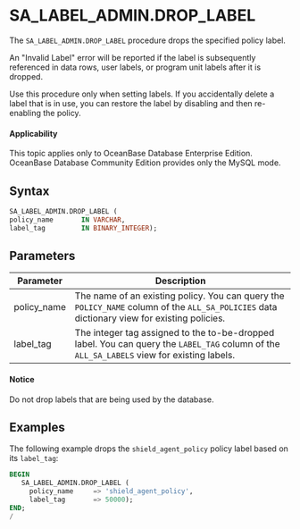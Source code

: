 SA_LABEL_ADMIN.DROP_LABEL
==============================================

The `SA_LABEL_ADMIN.DROP_LABEL` procedure drops the specified policy label.

An "Invalid Label" error will be reported if the label is subsequently referenced in data rows, user labels, or program unit labels after it is dropped.

Use this procedure only when setting labels. If you accidentally delete a label that is in use, you can restore the label by disabling and then re-enabling the policy.

  <main id="notice" >
    <h4>Applicability</h4>
    <p>This topic applies only to OceanBase Database Enterprise Edition. OceanBase Database Community Edition provides only the MySQL mode. </p>
  </main>

Syntax
-----------

```sql
SA_LABEL_ADMIN.DROP_LABEL (
policy_name       IN VARCHAR,
label_tag         IN BINARY_INTEGER);
```



Parameters
-------------



| **Parameter** | **Description** |
|-------------|---------------------------------------------------------------|
| policy_name | The name of an existing policy. You can query the `POLICY_NAME` column of the `ALL_SA_POLICIES` data dictionary view for existing policies.  |
| label_tag | The integer tag assigned to the to-be-dropped label. You can query the `LABEL_TAG` column of the `ALL_SA_LABELS` view for existing labels.  |




  <main id="notice" type='notice'>
    <h4>Notice</h4>
    <p>Do not drop labels that are being used by the database. </p>
  </main>

Examples
-----------

The following example drops the `shield_agent_policy` policy label based on its `label_tag`:

```sql
BEGIN
   SA_LABEL_ADMIN.DROP_LABEL (
     policy_name     => 'shield_agent_policy',
     label_tag       => 50000);
END;
/
```




